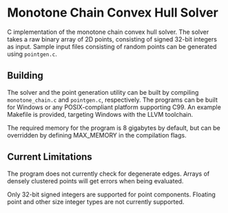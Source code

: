 # Monotone Chain Convex Hull Solver

C implementation of the monotone chain convex hull solver. The solver takes a raw binary array of 2D points, consisting of signed 32-bit integers as input. Sample input files consisting of random points can be generated using `pointgen.c`.

## Building
The solver and the point generation utility can be built by compiling `monotone_chain.c` and `pointgen.c`, respectively. The programs can be built for Windows or any POSIX-compliant platform supporting C99. An example Makefile is provided, targeting Windows with the LLVM toolchain.

The required memory for the program is 8 gigabytes by default, but can be overridden by defining MAX_MEMORY in the compilation flags. 

## Current Limitations
The program does not currently check for degenerate edges. Arrays of densely clustered points will get errors when being evaluated.

Only 32-bit signed integers are supported for point components. Floating point and other size integer types are not currently supported.
